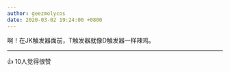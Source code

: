 ```yaml
---
author: geezmolycos
date: 2020-03-02 19:24:00 +0800
---
```


啊！在JK触发器面前，T触发器就像D触发器一样辣鸡。

---
👍 10人觉得很赞
